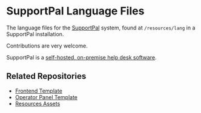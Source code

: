 # SupportPal Language Files

The language files for the [SupportPal](https://www.supportpal.com) system, found at `/resources/lang` in a SupportPal installation.

Contributions are very welcome.

SupportPal is a [self-hosted, on-premise help desk software](https://www.supportpal.com).

## Related Repositories

- [Frontend Template](https://github.com/supportpal/frontend-template)
- [Operator Panel Template](https://github.com/supportpal/operator-template)
- [Resources Assets](https://github.com/supportpal/resources-assets)